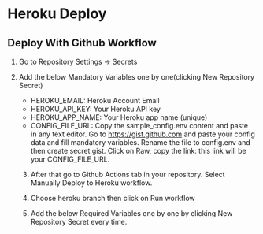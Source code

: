 # Heroku Deploy


## Deploy With Github Workflow

1. Go to Repository Settings -> Secrets 

2. Add the below Mandatory Variables one by one(clicking New Repository Secret)

    - HEROKU_EMAIL: Heroku Account Email 
    - HEROKU_API_KEY: Your Heroku API key
    - HEROKU_APP_NAME: Your Heroku app name (unique)
    - CONFIG_FILE_URL: Copy the sample_config.env content and paste in any text editor. Go to https://gist.github.com and paste your config data and fill mandatory variables. Rename the file to config.env and then create secret gist. Click on Raw, copy the link: this link will be your CONFIG_FILE_URL.

   3. After that go to Github Actions tab in your repository. Select Manually Deploy to Heroku workflow.

   4. Choose heroku branch then click on Run workflow


   2. Add the below Required Variables one by one by clicking New Repository Secret every time.


  


